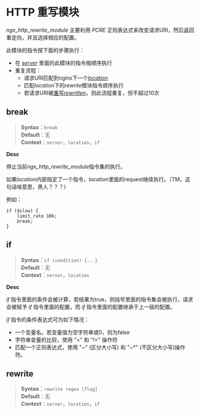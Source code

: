 # HTTP 重写模块

*ngx_http_rewrite_module* 主要利用 *PCRE* 正则表达式来改变请求URI，然后返回重定向，并且选择相应的配置。

此模块的指令按下面的步骤执行：
- 在 *[server](http://nginx.org/en/docs/http/ngx_http_core_module.html#server)* 里面的此模块的指令按顺序执行
- 重复流程：
    - 请求URI匹配到nginx下一个[*location*]()
    - 匹配*location*下的*rewrite*模块指令顺序执行
    - 若请求URI被[重写*rewritten*]()，则此流程重复，但不超过10次

## break

>**Syntax**：`break`  
>**Default**：无  
>**Context**：`server`，`location`，`if` 

**Desc**

停止当前*ngx_http_rewrite_module*指令集的执行。

如果*location*内部指定了一个指令，*location*里面的request继续执行。（TM，这句话啥意思，黑人？？？）

例如：
```nginx
if ($slow) {
    limit_rate 10k;
    break;
}
```

## if

>**Syntax**：`if (condition) {...}`  
>**Default**：无  
>**Context**：`server`，`location`

**Desc**  

*if* 指令里面的条件会被计算，若结果为true，则括号里面的指令集会被执行，请求会被赋予 *if* 指令里面的配置，而    *if* 指令里面的配置继承于上一级的配置。

*if* 指令的条件表达式可为如下情况：
- 一个变量名。若变量值为空字符串或0，则为false
- 字符串变量的比较，使用 "=" 和 "!=" 操作符
- 匹配一个正则表达式，使用 "~" (区分大小写) 和 "~*" (不区分大小写)操作符。
 

## rewrite 

>**Syntax**：`rewrite regex [flag]`  
>**Default**：无  
>**Context**：`server`，`location`，`if`  